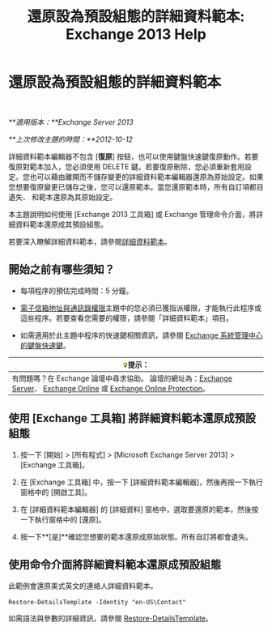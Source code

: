﻿---
title: '還原設為預設組態的詳細資料範本: Exchange 2013 Help'
TOCTitle: 還原設為預設組態的詳細資料範本
ms:assetid: 84c5f49b-614d-4f0e-8701-0979a2eb90bf
ms:mtpsurl: https://technet.microsoft.com/zh-tw/library/Bb232102(v=EXCHG.150)
ms:contentKeyID: 50473616
ms.date: 05/21/2018
mtps_version: v=EXCHG.150
ms.translationtype: MT
---

# 還原設為預設組態的詳細資料範本

 

_**適用版本：**Exchange Server 2013_

_**上次修改主題的時間：**2012-10-12_

詳細資料範本編輯器不包含 \[**復原**\] 按鈕，也可以使用鍵盤快速鍵復原動作。若要復原對範本加入，您必須使用 DELETE 鍵。若要復原刪除，您必須重新套用設定。您也可以藉由離開而不儲存變更的詳細資料範本編輯器還原為原始設定。如果您想要復原變更已儲存之後，您可以還原範本。當您還原範本時，所有自訂項都目遺失、 和範本還原為其原始設定。

本主題說明如何使用 \[Exchange 2013 工具箱\] 或 Exchange 管理命令介面，將詳細資料範本還原成其預設組態。

若要深入瞭解詳細資料範本，請參閱[詳細資料範本](details-templates-exchange-2013-help.md)。

## 開始之前有哪些須知？

  - 每項程序的預估完成時間：5 分鐘。

  - [電子信箱地址與通訊錄權限](email-address-and-address-book-permissions-exchange-2013-help.md)主題中的您必須已獲指派權限，才能執行此程序或這些程序。若要查看您需要的權限，請參閱「詳細資料範本」項目。

  - 如需適用於此主題中程序的快速鍵相關資訊，請參閱 [Exchange 系統管理中心的鍵盤快速鍵](keyboard-shortcuts-in-the-exchange-admin-center-exchange-online-protection-help.md)。

<table>
<thead>
<tr class="header">
<th><img src="images/Bb124558.tip(EXCHG.150).gif" title="提示" alt="提示" />提示：</th>
</tr>
</thead>
<tbody>
<tr class="odd">
<td>有問題嗎？在 Exchange 論壇中尋求協助。 論壇的網址為：<a href="https://go.microsoft.com/fwlink/p/?linkid=60612">Exchange Server</a>、 <a href="https://go.microsoft.com/fwlink/p/?linkid=267542">Exchange Online</a> 或 <a href="https://go.microsoft.com/fwlink/p/?linkid=285351">Exchange Online Protection</a>。</td>
</tr>
</tbody>
</table>


## 使用 \[Exchange 工具箱\] 將詳細資料範本還原成預設組態

1.  按一下 \[開始\] \> \[所有程式\] \> \[Microsoft Exchange Server 2013\] \> \[Exchange 工具箱\]。

2.  在 \[Exchange 工具箱\] 中，按一下 \[詳細資料範本編輯器\]，然後再按一下執行窗格中的 \[開啟工具\]。

3.  在 \[詳細資料範本編輯器\] 的 \[詳細資料\] 窗格中，選取要還原的範本，然後按一下執行窗格中的 \[還原\]。

4.  按一下**\[是\]**確認您想要的範本還原成原始狀態。所有自訂將都會遺失。

## 使用命令介面將詳細資料範本還原成預設組態

此範例會還原美式英文的連絡人詳細資料範本。

    Restore-DetailsTemplate -Identity "en-US\Contact"

如需語法與參數的詳細資訊，請參閱 [Restore-DetailsTemplate](https://technet.microsoft.com/zh-tw/library/bb125188\(v=exchg.150\))。

